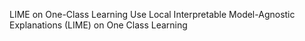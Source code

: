 LIME on One-Class Learning
Use Local Interpretable Model-Agnostic Explanations (LIME) on One Class Learning
